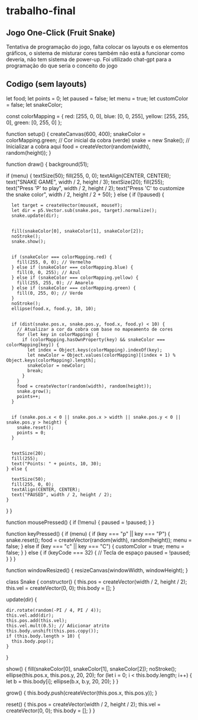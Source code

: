 # trabalho-final
## Jogo One-Click (Fruit Snake)

Tentativa de programação do jogo, falta colocar os layouts e os elementos gráficos, o sistema de misturar cores também não está a funcionar como deveria, não tem sistema de power-up. Foi utilizado chat-gpt para a programação do que seria o conceito do jogo

## Codigo (sem layouts)

let food;
let points = 0;
let paused = false;
let menu = true;
let customColor = false;
let snakeColor;

const colorMapping = {
  red: [255, 0, 0],
  blue: [0, 0, 255],
  yellow: [255, 255, 0],
  green: [0, 255, 0]
};

function setup() {
  createCanvas(600, 400);
  snakeColor = colorMapping.green; // Cor inicial da cobra (verde)
  snake = new Snake(); // Inicializar a cobra aqui
  food = createVector(random(width), random(height));
}

function draw() {
  background(51);

  if (menu) {
    textSize(50);
    fill(255, 0, 0);
    textAlign(CENTER, CENTER);
    text("SNAKE GAME", width / 2, height / 3);
    textSize(20);
    fill(255);
    text("Press 'P' to play", width / 2, height / 2);
    text("Press 'C' to customize the snake color", width / 2, height / 2 + 50);
  } else {
    if (!paused) {
      
      let target = createVector(mouseX, mouseY);
      let dir = p5.Vector.sub(snake.pos, target).normalize();
      snake.update(dir);

      
      fill(snakeColor[0], snakeColor[1], snakeColor[2]);
      noStroke();
      snake.show();

      
      if (snakeColor === colorMapping.red) {
        fill(255, 0, 0); // Vermelho
      } else if (snakeColor === colorMapping.blue) {
        fill(0, 0, 255); // Azul
      } else if (snakeColor === colorMapping.yellow) {
        fill(255, 255, 0); // Amarelo
      } else if (snakeColor === colorMapping.green) {
        fill(0, 255, 0); // Verde
      }
      noStroke();
      ellipse(food.x, food.y, 10, 10);

      
      if (dist(snake.pos.x, snake.pos.y, food.x, food.y) < 10) {
        // Atualizar a cor da cobra com base no mapeamento de cores
        for (let key in colorMapping) {
          if (colorMapping.hasOwnProperty(key) && snakeColor === colorMapping[key]) {
            let index = Object.keys(colorMapping).indexOf(key);
            let newColor = Object.values(colorMapping)[(index + 1) % Object.keys(colorMapping).length];
            snakeColor = newColor;
            break;
          }
        }
        food = createVector(random(width), random(height));
        snake.grow();
        points++;
      }

      
      if (snake.pos.x < 0 || snake.pos.x > width || snake.pos.y < 0 || snake.pos.y > height) {
        snake.reset();
        points = 0;
      }

      
      textSize(20);
      fill(255);
      text("Points: " + points, 10, 30);
    } else {
      
      textSize(50);
      fill(255, 0, 0);
      textAlign(CENTER, CENTER);
      text("PAUSED", width / 2, height / 2);
    }
  }
}

function mousePressed() {
  if (!menu) {
    paused = !paused;
  }
}

function keyPressed() {
  if (menu) {
    if (key === "p" || key === "P") {
      snake.reset();
      food = createVector(random(width), random(height));
      menu = false;
    } else if (key === "c" || key === "C") {
      customColor = true;
      menu = false;
    }
  } else {
    if (keyCode === 32) { // Tecla de espaço
      paused = !paused;
    }
  }
}

function windowResized() {
  resizeCanvas(windowWidth, windowHeight);
}

class Snake {
  constructor() {
    this.pos = createVector(width / 2, height / 2);
    this.vel = createVector(0, 0);
    this.body = [];
  }

  update(dir) {

    dir.rotate(random(-PI / 4, PI / 4));
    this.vel.add(dir);
    this.pos.add(this.vel);
    this.vel.mult(0.5); // Adicionar atrito
    this.body.unshift(this.pos.copy());
    if (this.body.length > 10) {
      this.body.pop();
    }
  }

  show() {
    fill(snakeColor[0], snakeColor[1], snakeColor[2]);
    noStroke();
    ellipse(this.pos.x, this.pos.y, 20, 20);
    for (let i = 0; i < this.body.length; i++) {
      let b = this.body[i];
      ellipse(b.x, b.y, 20, 20);
    }
  }

  grow() {
    this.body.push(createVector(this.pos.x, this.pos.y));
  }

  reset() {
    this.pos = createVector(width / 2, height / 2);
    this.vel = createVector(0, 0);
    this.body = [];
  }
}
